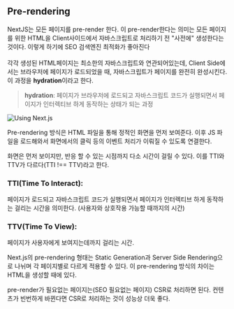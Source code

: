 ## Pre-rendering
NextJS는 모든 페이지를 pre-render 한다. 이 pre-render한다는 의미는 모든 페이지를 위한 HTML을 Client사이드에서 자바스크립트로 처리하기 전 "사전에" 생성한다는 것이다. 이렇게 하기에 SEO 검색엔진 최적화가 좋아진다
<br><br>
각각 생성된 HTML페이지는 최소한의 자바스크립트와 연관되어있는데, Client Side에서는 브라우저에 페이지가 로드되었을 때, 자바스크립트가 페이지를 완전히 완성시킨다. 이 과정을 <b>hydration</b>이라고 한다.

> <b>hydration</b>: 페이지가 브라우저에 로드되고 자바스크립트 코드가 실행되면서 페이지가 인터렉티브 하게 동작하는 상태가 되는 과정

![Using Next.js](https://user-images.githubusercontent.com/63354527/176647877-68aeef19-420b-4d28-a12d-58ba73894c2c.png)

Pre-rendering 방식은 HTML 파일을 통해 정적인 화면을 먼저 보여준다. 이후 JS 파일을 로드해와서 화면에서의 클릭 등의 이벤트 처리가 이뤄질 수 있도록 연결한다. 

화면은 먼저 보이지만, 반응 할 수 있는 시점까지 다소 시간이 걸릴 수 있다. 이를 TTI와 TTV가 다르다(TTI !== TTV)라고 한다.

### TTI(Time To Interact): 
페이지가 로드되고 자바스크립트 코드가 실행되면서 페이지가 인터렉티브 하게 동작하는 걸리는 시간을 의미한다. (사용자와 상호작용 가능할 때까지의 시간)

### TTV(Time To View): 
페이지가 사용자에게 보여지는데까지 걸리는 시간.

Next.js의 pre-rendering 형태는 Static Generation과 Server Side Rendering으로 나뉘며 각 페이지별로 다르게 적용할 수 있다. 이 pre-rendering 방식의 차이는 HTML을 생성할 때에 있다.

pre-render가 필요없는 페이지는(SEO 필요없는 페이지) CSR로 처리하면 된다.  컨텐츠가 빈번하게 바뀐다면 CSR로 처리하는 것이 성능상 더욱 좋다.
